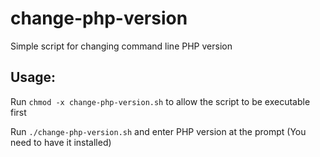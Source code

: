 # change-php-version
Simple script for changing command line PHP version

## Usage: ##

Run `chmod -x change-php-version.sh` to allow the script to be executable first

Run `./change-php-version.sh` and enter PHP version at the prompt (You need to have it installed)

